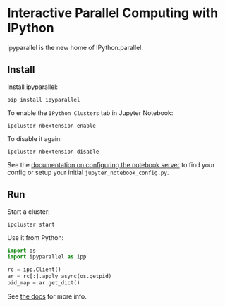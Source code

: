 # Interactive Parallel Computing with IPython

ipyparallel is the new home of IPython.parallel.

## Install

Install ipyparallel:

    pip install ipyparallel

To enable the `IPython Clusters` tab in Jupyter Notebook:

    ipcluster nbextension enable


To disable it again:

    ipcluster nbextension disable


See the [documentation on configuring the notebook server](https://jupyter-notebook.readthedocs.org/en/latest/public_server.html)
to find your config or setup your initial `jupyter_notebook_config.py`.

## Run

Start a cluster:

    ipcluster start

Use it from Python:

```python
import os
import ipyparallel as ipp

rc = ipp.Client()
ar = rc[:].apply_async(os.getpid)
pid_map = ar.get_dict()
```

See [the docs](https://ipyparallel.readthedocs.org) for more info.
